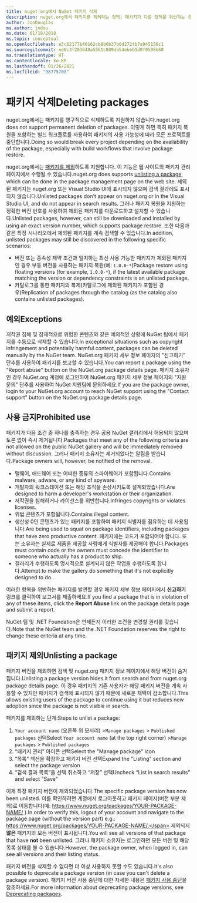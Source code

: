 ```yaml
---
title: nuget.org에서 NuGet 패키지 삭제
description: nuget.org에서 패키지를 제외하는 정책; 패키지가 다른 정책을 위반하는 경우를 제외하고 영구 삭제가 지원되지 않습니다.
author: JonDouglas
ms.author: jodou
ms.date: 01/18/2018
ms.topic: conceptual
ms.openlocfilehash: e5c62177b40162cb8b6b37b0d272fb7a945156c1
ms.sourcegitcommit: ee6c3f203648a5561c809db54ebeb1d0f0598b68
ms.translationtype: HT
ms.contentlocale: ko-KR
ms.lasthandoff: 01/26/2021
ms.locfileid: "98775708"
---
```

# <a name="deleting-packages"></a><span data-ttu-id="20d81-103">패키지 삭제</span><span class="sxs-lookup"><span data-stu-id="20d81-103">Deleting packages</span></span>

<span data-ttu-id="20d81-104">nuget.org에서는 패키지를 영구적으로 삭제하도록 지원하지 않습니다.</span><span class="sxs-lookup"><span data-stu-id="20d81-104">nuget.org does not support permanent deletion of packages.</span></span> <span data-ttu-id="20d81-105">이렇게 하면 특히 패키지 복원을 포함하는 빌드 워크플로를 사용하여 패키지의 사용 가능성에 따라 모든 프로젝트를 중단합니다.</span><span class="sxs-lookup"><span data-stu-id="20d81-105">Doing so would break every project depending on the availability of the package, especially with build workflows that involve package restore.</span></span>

<span data-ttu-id="20d81-106">nuget.org에서는 [패키지를 제외](#unlisting-a-package)하도록 지원합니다. 이 기능은 웹 사이트의 패키지 관리 페이지에서 수행될 수 있습니다.</span><span class="sxs-lookup"><span data-stu-id="20d81-106">nuget.org does supports [unlisting a package](#unlisting-a-package), which can be done in the package management page on the web site.</span></span> <span data-ttu-id="20d81-107">제외된 패키지는 nuget.org 또는 Visual Studio UI에 표시되지 않으며 검색 결과에도 표시되지 않습니다.</span><span class="sxs-lookup"><span data-stu-id="20d81-107">Unlisted packages don't appear on nuget.org or in the Visual Studio UI, and do not appear in search results.</span></span> <span data-ttu-id="20d81-108">그러나 패키지 복원을 지원하는 정확한 버전 번호를 사용하여 제외된 패키지를 다운로드하고 설치할 수 있습니다.</span><span class="sxs-lookup"><span data-stu-id="20d81-108">Unlisted packages, however, can still be downloaded and installed by using an exact version number, which supports package restore.</span></span> <span data-ttu-id="20d81-109">또한 다음과 같은 특정 시나리오에서 제외된 패키지를 계속 검색할 수 있습니다.</span><span class="sxs-lookup"><span data-stu-id="20d81-109">In addition, unlisted packages may still be discovered in the following specific scenarios:</span></span>

- <span data-ttu-id="20d81-110">버전 또는 종속성 제약 조건과 일치하는 최신 사용 가능한 패키지가 제외된 패키지인 경우 부동 버전을 사용하는 패키지 복원(예: `1.0.0-*`)</span><span class="sxs-lookup"><span data-stu-id="20d81-110">Package restore using floating versions (for example, `1.0.0-*`), if the latest available package matching the version or dependency constraints is an unlisted package.</span></span>
- <span data-ttu-id="20d81-111">카탈로그를 통한 패키지의 복제(카탈로그에 제외된 패키지가 포함된 경우)</span><span class="sxs-lookup"><span data-stu-id="20d81-111">Replication of packages through the catalog (as the catalog also contains unlisted packages).</span></span>

## <a name="exceptions"></a><span data-ttu-id="20d81-112">예외</span><span class="sxs-lookup"><span data-stu-id="20d81-112">Exceptions</span></span>

<span data-ttu-id="20d81-113">저작권 침해 및 잠재적으로 위험한 콘텐츠와 같은 예외적인 상황에 NuGet 팀에서 패키지를 수동으로 삭제할 수 있습니다.</span><span class="sxs-lookup"><span data-stu-id="20d81-113">In exceptional situations such as copyright infringement and potentially harmful content, packages can be deleted manually by the NuGet team.</span></span> <span data-ttu-id="20d81-114">NuGet.org 패키지 세부 정보 페이지의 "신고하기" 단추를 사용하여 패키지를 보고할 수 있습니다.</span><span class="sxs-lookup"><span data-stu-id="20d81-114">You can report a package using the "Report abuse" button on the NuGet.org package details page.</span></span> <span data-ttu-id="20d81-115">패키지 소유자인 경우 NuGet.org 계정에 로그인하여 NuGet.org 패키지 세부 정보 페이지의 "지원 문의" 단추를 사용하여 NuGet 지원팀에 문의하세요.</span><span class="sxs-lookup"><span data-stu-id="20d81-115">If you are the package owner, login to your NuGet.org account to reach NuGet support using the "Contact support" button on the NuGet.org package details page.</span></span>

## <a name="prohibited-use"></a><span data-ttu-id="20d81-116">사용 금지</span><span class="sxs-lookup"><span data-stu-id="20d81-116">Prohibited use</span></span>

<span data-ttu-id="20d81-117">패키지가 다음 조건 중 하나를 충족하는 경우 공용 NuGet 갤러리에서 허용되지 않으며 토론 없이 즉시 제거됩니다.</span><span class="sxs-lookup"><span data-stu-id="20d81-117">Packages that meet any of the following criteria are not allowed on the public NuGet gallery and will be immediately removed without discussion.</span></span> <span data-ttu-id="20d81-118">그러나 패키지 소유자는 제거되었다는 알림을 받습니다.</span><span class="sxs-lookup"><span data-stu-id="20d81-118">Package owners will, however, be notified of the removal.</span></span>

- <span data-ttu-id="20d81-119">맬웨어, 애드웨어 또는 어떠한 종류의 스파이웨어가 포함됩니다.</span><span class="sxs-lookup"><span data-stu-id="20d81-119">Contains malware, adware, or any kind of spyware.</span></span>
- <span data-ttu-id="20d81-120">개발자의 워크스테이션 또는 해당 조직을 손상시키도록 설계되었습니다.</span><span class="sxs-lookup"><span data-stu-id="20d81-120">Are designed to harm a developer's workstation or their organization.</span></span>
- <span data-ttu-id="20d81-121">저작권을 침해하거나 라이선스를 위반합니다.</span><span class="sxs-lookup"><span data-stu-id="20d81-121">Infringes copyrights or violates licenses.</span></span>
- <span data-ttu-id="20d81-122">위법 콘텐츠가 포함됩니다.</span><span class="sxs-lookup"><span data-stu-id="20d81-122">Contains illegal content.</span></span>
- <span data-ttu-id="20d81-123">생산성 0인 콘텐츠가 있는 패키지를 포함하여 패키지 식별자를 점유하는 데 사용됩니다.</span><span class="sxs-lookup"><span data-stu-id="20d81-123">Are being used to squat on package identifiers, including packages that have zero productive content.</span></span> <span data-ttu-id="20d81-124">패키지에는 코드가 포함되어야 합니다. 또는 소유자는 실제로 제품을 제공할 사람에게 식별자를 제공해야 합니다.</span><span class="sxs-lookup"><span data-stu-id="20d81-124">Packages must contain code or the owners must concede the identifier to someone who actually has a product to ship.</span></span>
- <span data-ttu-id="20d81-125">갤러리가 수행하도록 명시적으로 설계되지 않은 작업을 수행하도록 합니다.</span><span class="sxs-lookup"><span data-stu-id="20d81-125">Attempt to make the gallery do something that it's not explicitly designed to do.</span></span>

<span data-ttu-id="20d81-126">이러한 항목을 위반하는 패키지를 발견할 경우 패키지 세부 정보 페이지에서 **신고하기** 링크를 클릭하여 보고서를 제출하세요.</span><span class="sxs-lookup"><span data-stu-id="20d81-126">If you find a package that is in violation of any of these items, click the **Report Abuse** link on the package details page and submit a report.</span></span>

<span data-ttu-id="20d81-127">NuGet 팀 및 .NET Foundation은 언제든지 이러한 조건을 변경할 권리를 갖습니다.</span><span class="sxs-lookup"><span data-stu-id="20d81-127">Note that the NuGet team and the .NET Foundation reserves the right to change these criteria at any time.</span></span>

## <a name="unlisting-a-package"></a><span data-ttu-id="20d81-128">패키지 제외</span><span class="sxs-lookup"><span data-stu-id="20d81-128">Unlisting a package</span></span>
<span data-ttu-id="20d81-129">패키지 버전을 제외하면 검색 및 nuget.org 패키지 정보 페이지에서 해당 버전이 숨겨집니다.</span><span class="sxs-lookup"><span data-stu-id="20d81-129">Unlisting a package version hides it from search and from nuget.org package details page.</span></span> <span data-ttu-id="20d81-130">이 경우 패키지의 기존 사용자가 해당 패키지 버전을 계속 사용할 수 있지만 패키지가 검색에 표시되지 않기 때문에 새로운 채택이 감소합니다.</span><span class="sxs-lookup"><span data-stu-id="20d81-130">This allows existing users of the package to continue using it but reduces new adoption since the package is not visible in search.</span></span>

<span data-ttu-id="20d81-131">패키지를 제외하는 단계:</span><span class="sxs-lookup"><span data-stu-id="20d81-131">Steps to unlist a package:</span></span>

1. <span data-ttu-id="20d81-132">`Your account name` (오른쪽 위 모서리) >`Manage packages` > `Published packages` 선택</span><span class="sxs-lookup"><span data-stu-id="20d81-132">Select `Your account name` (at the top right corner) >`Manage packages` > `Published packages`</span></span>
1. <span data-ttu-id="20d81-133">“패키지 관리” 아이콘 선택</span><span class="sxs-lookup"><span data-stu-id="20d81-133">Select the "Manage package" icon</span></span>
1. <span data-ttu-id="20d81-134">“목록” 섹션을 확장하고 패키지 버전 선택</span><span class="sxs-lookup"><span data-stu-id="20d81-134">Expand the "Listing" section and select the package version</span></span>
1. <span data-ttu-id="20d81-135">“검색 결과 목록”을 선택 취소하고 “저장” 선택</span><span class="sxs-lookup"><span data-stu-id="20d81-135">Uncheck “List in search results” and select "Save"</span></span>

<span data-ttu-id="20d81-136">이제 특정 패키지 버전이 제외되었습니다.</span><span class="sxs-lookup"><span data-stu-id="20d81-136">The specific package version has now been unlisted.</span></span> <span data-ttu-id="20d81-137">이를 확인하려면 계정에서 로그아웃하고 패키지 페이지(버전 부분 제외)로 이동합니다(예: https://www.nuget.org/packages/YOUR-PACKAGE-NAME/ ).</span><span class="sxs-lookup"><span data-stu-id="20d81-137">In order to verify this, logout of your account and navigate to the package page (without the version part) e.g.: https://www.nuget.org/packages/YOUR-PACKAGE-NAME/.</span></span> <span data-ttu-id="20d81-138">제외되지 **않은** 패키지의 모든 버전이 표시됩니다.</span><span class="sxs-lookup"><span data-stu-id="20d81-138">You will see all versions of that package that have **not** been unlisted.</span></span> <span data-ttu-id="20d81-139">그러나 패키지 소유자는 로그인하면 모든 버전 및 해당 목록 상태를 볼 수 있습니다.</span><span class="sxs-lookup"><span data-stu-id="20d81-139">However, the package owner, when logged in, can see all versions and their listing status.</span></span>

<span data-ttu-id="20d81-140">패키지 버전을 삭제할 수 없다면 더 이상 사용하지 못할 수도 있습니다.</span><span class="sxs-lookup"><span data-stu-id="20d81-140">It's also possible to deprecate a package version (in case you can't delete a package version).</span></span> <span data-ttu-id="20d81-141">패키지 버전 사용 중단에 대한 자세한 내용은 [패키지 사용 중단](../deprecate-packages.md)을 참조하세요.</span><span class="sxs-lookup"><span data-stu-id="20d81-141">For more information about deprecating package versions, see [Deprecating packages](../deprecate-packages.md).</span></span>
